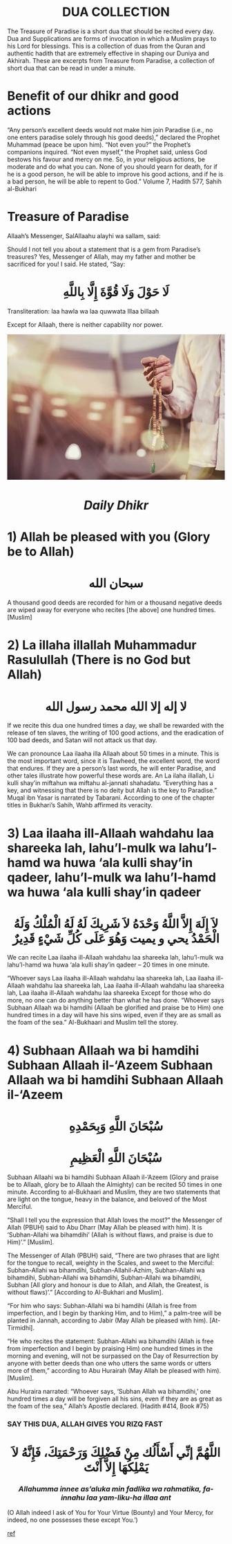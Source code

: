 # <div align="center">**DUA COLLECTION**</div>

The Treasure of Paradise is a short dua that should be recited every day. Dua and Supplications are
forms of invocation in which a Muslim prays to his Lord for blessings. This is a collection of duas
from the Quran and authentic hadith that are extremely effective in shaping our Duniya and Akhirah.
These are excerpts from Treasure from Paradise, a collection of short dua that can be read in under
a minute.

# Benefit of our dhikr and good actions

“Any person’s excellent deeds would not make him join Paradise (i.e., no one enters paradise solely
through his good deeds),” declared the Prophet Muhammad (peace be upon him). “Not even you?” the
Prophet’s companions inquired. “Not even myself,” the Prophet said, unless God bestows his favour
and mercy on me. So, in your religious actions, be moderate and do what you can. None of you should
yearn for death, for if he is a good person, he will be able to improve his good actions, and if he
is a bad person, he will be able to repent to God.” Volume 7, Hadith 577, Sahih al-Bukhari

# Treasure of Paradise

Allaah’s Messenger, SalAllaahu alayhi wa sallam, said:

Should I not tell you about a statement that is a gem from Paradise’s treasures? Yes, Messenger of
Allah, may my father and mother be sacrificed for you! I said. He stated, “Say:

# <div align="center">**لَا حَوْلَ وَلَا قُوَّةَ إِلَّا بِاللَّهِ**</div>

Transliteration: laa hawla wa laa quwwata Illaa billaah

Except for Allaah, there is neither capability nor power.

![img.png](img.png)

# <div align="center">*Daily Dhikr*</div>

# 1) Allah be pleased with you (Glory be to Allah)

# <div align="center">**سبحان الله**</div>

A thousand good deeds are recorded for him or a thousand negative deeds are wiped away for everyone who recites [the above] one hundred times.
[Muslim]

# 2) La illaha illallah Muhammadur Rasulullah (There is no God but Allah)

# <div align="center">**لا إله إلا الله محمد رسول الله**</div>

If we recite this dua one hundred times a day, we shall be rewarded with the release of ten slaves, the writing of 100 good actions, and the eradication of 100 bad deeds, and Satan will not attack us that day.

We can pronounce Laa ilaaha illa Allaah about 50 times in a minute. This is the most important word, since it is Tawheed, the excellent word, the word that endures. If they are a person’s last words, he will enter Paradise, and other tales illustrate how powerful these words are.
An La ilaha illallah, Li kulli shay’in miftahun wa miftahu al-jannati shahadatu. “Everything has a key, and witnessing that there is no deity but Allah is the key to Paradise.” Muqal ibn Yasar is narrated by Tabarani. According to one of the chapter titles in Bukhari’s Sahih, Wahb affirmed its veracity.

# 3) Laa ilaaha ill-Allaah wahdahu laa shareeka lah, lahu’l-mulk wa lahu’l-hamd wa huwa ‘ala kulli shay’in qadeer, lahu’l-mulk wa lahu’l-hamd wa huwa ‘ala kulli shay’in qadeer

# <div align="center">**لاَ إِلَهَ إِلاَّ اللَّهُ وَحْدَهُ لاَ شَرِيكَ لَهُ لَهُ الْمُلْكُ وَلَهُ الْحَمْدُ يحي و يميت وَهُوَ عَلَى كُلِّ شَيْءٍ قَدِيرٌ**</div>

We can recite Laa ilaaha ill-Allaah wahdahu laa shareeka lah, lahu’l-mulk wa lahu’l-hamd wa huwa ‘ala kulli shay’in qadeer – 20 times in one minute.

“Whoever says Laa ilaaha ill-Allaah wahdahu laa shareeka lah, Laa ilaaha ill-Allaah wahdahu laa shareeka lah, Laa ilaaha ill-Allaah wahdahu laa shareeka lah, Laa ilaaha ill-Allaah wahdahu laa shareeka Except for those who do more, no one can do anything better than what he has done. “Whoever says Subhaan Allaah wa bi hamdihi (Allaah be glorified and praise be to Him) one hundred times in a day will have his sins wiped, even if they are as small as the foam of the sea.” Al-Bukhaari and Muslim tell the storey.

# 4) Subhaan Allaah wa bi hamdihi Subhaan Allaah il-‘Azeem Subhaan Allaah wa bi hamdihi Subhaan Allaah il-‘Azeem

# <div align="center">**سُبْحَانَ اللَّهِ وَبِحَمْدِهِ**</div>

# <div align="center">**سُبْحَانَ اللَّهِ الْعَظِيمِ**</div>

Subhaan Allaahi wa bi hamdihi Subhaan Allaah il-‘Azeem (Glory and praise be to Allaah, glory be to Allaah the Almighty) can be recited 50 times in one minute. According to al-Bukhaari and Muslim, they are two statements that are light on the tongue, heavy in the balance, and beloved of the Most Merciful.

“Shall I tell you the expression that Allah loves the most?” the Messenger of Allah (PBUH) said to Abu Dharr (May Allah be pleased with him). It is ‘Subhan-Allahi wa bihamdihi’ (Allah is without flaws, and praise is due to Him)’.” [Muslim].

The Messenger of Allah (PBUH) said, “There are two phrases that are light for the tongue to recall, weighty in the Scales, and sweet to the Merciful: Subhan-Allahi wa bihamdihi, Subhan-Allahil-Azhim, Subhan-Allahi wa bihamdihi, Subhan-Allahi wa bihamdihi, Subhan-Allahi wa bihamdihi, Subhan [All glory and honour is due to Allah, and Allah, the Greatest, is without flaws)’.” [According to Al-Bukhari and Muslim].

“For him who says: Subhan-Allahi wa bi hamdihi (Allah is free from imperfection, and I begin by thanking Him, and to Him),” a palm-tree will be planted in Jannah, according to Jabir (May Allah be pleased with him).
[At-Tirmidhi].

“He who recites the statement: Subhan-Allahi wa bihamdihi (Allah is free from imperfection and I begin by praising Him) one hundred times in the morning and evening, will not be surpassed on the Day of Resurrection by anyone with better deeds than one who utters the same words or utters more of them,” according to Abu Hurairah (May Allah be pleased with him).
[Muslim].

Abu Huraira narrated: “Whoever says, ‘Subhan Allah wa bihamdihi,’ one hundred times a day will be forgiven all his sins, even if they are as great as the foam of the sea,” Allah’s Apostle declared. (Hadith #414, Book #75)




### SAY THIS DUA, ALLAH GIVES YOU RIZQ FAST

# <div align="center">**اللَّهُمَّ إنِّي أَسْأَلُك مِنْ فَضْلِكَ وَرَحْمَتِكَ، فَإِنَّهُ لاَ يَمْلِكُهَا إِلاَّ أَنْتَ**</div>

### <div align="center">*Allahumma innee as’aluka min fadlika wa rahmatika, fa-innahu laa yam-liku-ha illaa ant*</div>

(O Allah indeed I ask of You for Your Virtue (Bounty) and Your Mercy, for indeed, no one possesses
these except You.’)

[ref](https://youtu.be/CDIiqxvxWII)